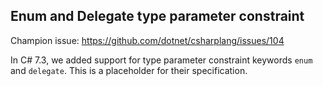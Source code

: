 ﻿## Enum and Delegate type parameter constraint

Champion issue: <https://github.com/dotnet/csharplang/issues/104>

In C# 7.3, we added support for type parameter constraint keywords `enum` and `delegate`.  This is a placeholder for their specification.
